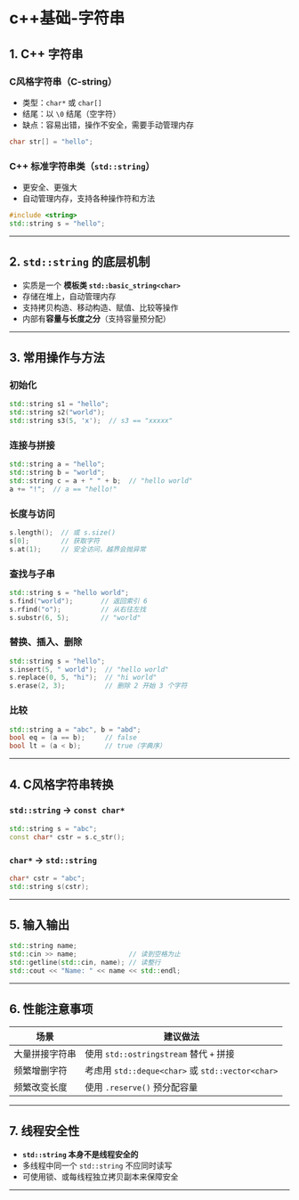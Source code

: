 # c++基础-字符串

## 1. C++ 字符串

### C风格字符串（C-string）

- 类型：`char*` 或 `char[]`
- 结尾：以 `\0` 结尾（空字符）
- 缺点：容易出错，操作不安全，需要手动管理内存

```cpp
char str[] = "hello";
```

### C++ 标准字符串类（`std::string`）

- 更安全、更强大
- 自动管理内存，支持各种操作符和方法

```cpp
#include <string>
std::string s = "hello";
```

---

## 2. `std::string` 的底层机制

- 实质是一个 **模板类 `std::basic_string<char>`**
- 存储在堆上，自动管理内存
- 支持拷贝构造、移动构造、赋值、比较等操作
- 内部有**容量与长度之分**（支持容量预分配）

---

## 3. 常用操作与方法

### 初始化

```cpp
std::string s1 = "hello";
std::string s2("world");
std::string s3(5, 'x');  // s3 == "xxxxx"
```

### 连接与拼接

```cpp
std::string a = "hello";
std::string b = "world";
std::string c = a + " " + b;  // "hello world"
a += "!";  // a == "hello!"
```

### 长度与访问

```cpp
s.length();  // 或 s.size()
s[0];        // 获取字符
s.at(1);     // 安全访问，越界会抛异常
```

### 查找与子串

```cpp
std::string s = "hello world";
s.find("world");       // 返回索引 6
s.rfind("o");          // 从右往左找
s.substr(6, 5);        // "world"
```

### 替换、插入、删除

```cpp
std::string s = "hello";
s.insert(5, " world");  // "hello world"
s.replace(0, 5, "hi");  // "hi world"
s.erase(2, 3);          // 删除 2 开始 3 个字符
```

### 比较

```cpp
std::string a = "abc", b = "abd";
bool eq = (a == b);     // false
bool lt = (a < b);      // true（字典序）
```

---

## 4. C风格字符串转换

### `std::string` → `const char*`

```cpp
std::string s = "abc";
const char* cstr = s.c_str();
```

### `char*` → `std::string`

```cpp
char* cstr = "abc";
std::string s(cstr);
```

---

## 5. 输入输出

```cpp
std::string name;
std::cin >> name;             // 读到空格为止
std::getline(std::cin, name); // 读整行
std::cout << "Name: " << name << std::endl;
```

---

## 6. 性能注意事项

| 场景                 | 建议做法                                       |
|----------------------|------------------------------------------------|
| 大量拼接字符串       | 使用 `std::ostringstream` 替代 `+` 拼接         |
| 频繁增删字符         | 考虑用 `std::deque<char>` 或 `std::vector<char>` |
| 频繁改变长度         | 使用 `.reserve()` 预分配容量                   |

---

## 7. 线程安全性

- **`std::string` 本身不是线程安全的**
- 多线程中同一个 `std::string` 不应同时读写
- 可使用锁、或每线程独立拷贝副本来保障安全

---


